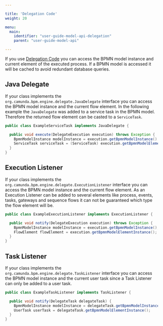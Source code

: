 ```yaml
---

title: 'Delegation Code'
weight: 20

menu:
  main:
    identifier: "user-guide-model-api-delegation"
    parent: "user-guide-model-api"

---
```


If you use [Delegation Code][1] you can access the BPMN model instance and current element of the executed process. If
a BPMN model is accessed it will be cached to avoid redundant database queries.

## Java Delegate

If your class implements the `org.camunda.bpm.engine.delegate.JavaDelegate` interface you can access the BPMN model instance
and the current flow element. In the following example the `JavaDelegate` was added to a service task in the BPMN model.
Therefore the returned flow element can be casted to a `ServiceTask`.

```java
public class ExampleServiceTask implements JavaDelegate {

  public void execute(DelegateExecution execution) throws Exception {
    BpmnModelInstance modelInstance = execution.getBpmnModelInstance();
    ServiceTask serviceTask = (ServiceTask) execution.getBpmnModelElementInstance();
  }
}
```

## Execution Listener

If your class implements the `org.camunda.bpm.engine.delegate.ExecutionListener` interface you can access the BPMN model instance
and the current flow element. As an Execution Listener can be added to several elements like process, events, tasks, gateways
and sequence flows it can not be guaranteed which type the flow element will be.

```java
public class ExampleExecutionListener implements ExecutionListener {

  public void notify(DelegateExecution execution) throws Exception {
    BpmnModelInstance modelInstance = execution.getBpmnModelInstance();
    FlowElement flowElement = execution.getBpmnModelElementInstance();
  }
}
```

## Task Listener

If your class implements the `org.camunda.bpm.engine.delegate.TaskListener` interface you can access the BPMN model instance
and the current user task since a Task Listener can only be added to a user task.

```java
public class ExampleTaskListener implements TaskListener {

  public void notify(DelegateTask delegateTask) {
    BpmnModelInstance modelInstance = delegateTask.getBpmnModelInstance();
    UserTask userTask = delegateTask.getBpmnModelElementInstance();
  }
}
```

[1]: #process-engine-delegation-code
